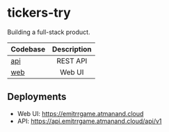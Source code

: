# tickers-try

Building a full-stack product.

| Codebase              |      Description          |
| :-------------------- | :-----------------------: |
| [api](apps/backend/)      |      REST API             |
| [web](apps/web/)      |     Web UI                |


## Deployments

- Web UI: https://emitrrgame.atmanand.cloud
- API: https://api.emitrrgame.atmanand.cloud/api/v1
